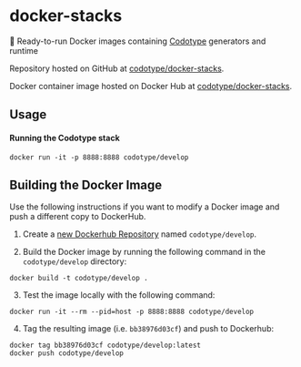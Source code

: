 # docker-stacks
:whale2: Ready-to-run Docker images containing [Codotype](https://github.com/codotype/codotype) generators and runtime

Repository hosted on GitHub at [codotype/docker-stacks](https://github.com/codotype/docker-stacks).

Docker container image hosted on Docker Hub at [codotype/docker-stacks](https://hub.docker.com/r/codotype/docker-stacks/).

## Usage

#### Running the Codotype stack
<!-- TODO - add mount command here -->
```
docker run -it -p 8888:8888 codotype/develop
```

## Building the Docker Image
Use the following instructions if you want to modify a Docker image and push a different copy to DockerHub.

1. Create a [new Dockerhub Repository](https://hub.docker.com/add/repository/) named `codotype/develop`.

2. Build the Docker image by running the following command in the `codotype/develop` directory:

```
docker build -t codotype/develop .
```

3. Test the image locally with the following command:

```
docker run -it --rm --pid=host -p 8888:8888 codotype/develop
```

4. Tag the resulting image (i.e. `bb38976d03cf`) and push to Dockerhub:

```
docker tag bb38976d03cf codotype/develop:latest
docker push codotype/develop
```
